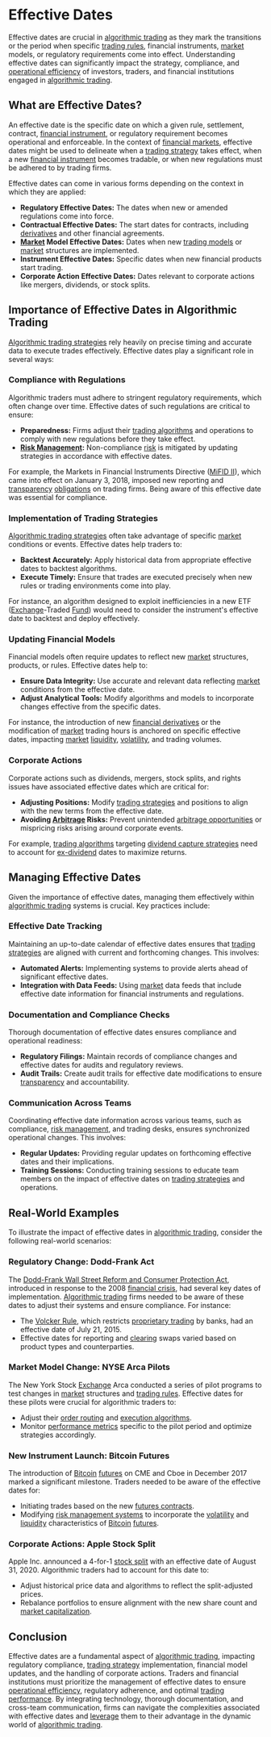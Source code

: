# Effective Dates

Effective dates are crucial in [algorithmic trading](../a/accountability.md) as they mark the transitions or the period when specific [trading rules](../t/trading_rules.md), financial instruments, [market](../m/market.md) models, or regulatory requirements come into effect. Understanding effective dates can significantly impact the strategy, compliance, and [operational efficiency](../o/operational_efficiency_in_trading.md) of investors, traders, and financial institutions engaged in [algorithmic trading](../a/accountability.md).

## What are Effective Dates?

An effective date is the specific date on which a given rule, settlement, contract, [financial instrument](../f/financial_instrument.md), or regulatory requirement becomes operational and enforceable. In the context of [financial markets](../f/financial_market.md), effective dates might be used to delineate when a [trading strategy](../t/trading_strategy.md) takes effect, when a new [financial instrument](../f/financial_instrument.md) becomes tradable, or when new regulations must be adhered to by trading firms.

Effective dates can come in various forms depending on the context in which they are applied:
- **Regulatory Effective Dates:** The dates when new or amended regulations come into force.
- **Contractual Effective Dates:** The start dates for contracts, including [derivatives](../d/derivatives.md) and other financial agreements.
- **[Market](../m/market.md) Model Effective Dates:** Dates when new [trading models](../t/trading_models.md) or [market](../m/market.md) structures are implemented.
- **Instrument Effective Dates:** Specific dates when new financial products start trading.
- **Corporate Action Effective Dates:** Dates relevant to corporate actions like mergers, dividends, or stock splits.

## Importance of Effective Dates in Algorithmic Trading

[Algorithmic trading strategies](../a/algorithmic_trading_strategies.md) rely heavily on precise timing and accurate data to execute trades effectively. Effective dates play a significant role in several ways:

### Compliance with Regulations

Algorithmic traders must adhere to stringent regulatory requirements, which often change over time. Effective dates of such regulations are critical to ensure:
- **Preparedness:** Firms adjust their [trading algorithms](../t/trading_algorithms.md) and operations to comply with new regulations before they take effect.
- **[Risk Management](../r/risk_management.md):** Non-compliance [risk](../r/risk.md) is mitigated by updating strategies in accordance with effective dates.

For example, the Markets in Financial Instruments Directive ([MiFID II](../m/mifid_ii.md)), which came into effect on January 3, 2018, imposed new reporting and [transparency](../t/transparency.md) [obligations](../o/obligation.md) on trading firms. Being aware of this effective date was essential for compliance.

### Implementation of Trading Strategies

[Algorithmic trading strategies](../a/algorithmic_trading_strategies.md) often take advantage of specific [market](../m/market.md) conditions or events. Effective dates help traders to:
- **Backtest Accurately:** Apply historical data from appropriate effective dates to backtest algorithms.
- **Execute Timely:** Ensure that trades are executed precisely when new rules or trading environments come into play.

For instance, an algorithm designed to exploit inefficiencies in a new ETF ([Exchange](../e/exchange.md)-Traded [Fund](../f/fund.md)) would need to consider the instrument's effective date to backtest and deploy effectively.

### Updating Financial Models

Financial models often require updates to reflect new [market](../m/market.md) structures, products, or rules. Effective dates help to:
- **Ensure Data Integrity:** Use accurate and relevant data reflecting [market](../m/market.md) conditions from the effective date.
- **Adjust Analytical Tools:** Modify algorithms and models to incorporate changes effective from the specific dates.

For instance, the introduction of new [financial derivatives](../f/financial_derivatives.md) or the modification of [market](../m/market.md) trading hours is anchored on specific effective dates, impacting [market](../m/market.md) [liquidity](../l/liquidity.md), [volatility](../v/volatility.md), and trading volumes.

### Corporate Actions

Corporate actions such as dividends, mergers, stock splits, and rights issues have associated effective dates which are critical for:
- **Adjusting Positions:** Modify [trading strategies](../t/trading_strategies.md) and positions to align with the new terms from the effective date.
- **Avoiding [Arbitrage](../a/arbitrage.md) Risks:** Prevent unintended [arbitrage opportunities](../a/arbitrage_opportunities.md) or mispricing risks arising around corporate events.

For example, [trading algorithms](../t/trading_algorithms.md) targeting [dividend capture strategies](../d/dividend_capture_strategies.md) need to account for [ex-dividend](../e/ex-dividend.md) dates to maximize returns.

## Managing Effective Dates

Given the importance of effective dates, managing them effectively within [algorithmic trading](../a/accountability.md) systems is crucial. Key practices include:

### Effective Date Tracking

Maintaining an up-to-date calendar of effective dates ensures that [trading strategies](../t/trading_strategies.md) are aligned with current and forthcoming changes. This involves:
- **Automated Alerts:** Implementing systems to provide alerts ahead of significant effective dates.
- **Integration with Data Feeds:** Using [market](../m/market.md) data feeds that include effective date information for financial instruments and regulations.

### Documentation and Compliance Checks

Thorough documentation of effective dates ensures compliance and operational readiness:
- **Regulatory Filings:** Maintain records of compliance changes and effective dates for audits and regulatory reviews.
- **Audit Trails:** Create audit trails for effective date modifications to ensure [transparency](../t/transparency.md) and accountability.

### Communication Across Teams

Coordinating effective date information across various teams, such as compliance, [risk management](../r/risk_management.md), and trading desks, ensures synchronized operational changes. This involves:
- **Regular Updates:** Providing regular updates on forthcoming effective dates and their implications.
- **Training Sessions:** Conducting training sessions to educate team members on the impact of effective dates on [trading strategies](../t/trading_strategies.md) and operations.

## Real-World Examples

To illustrate the impact of effective dates in [algorithmic trading](../a/accountability.md), consider the following real-world scenarios:

### Regulatory Change: Dodd-Frank Act

The [Dodd-Frank Wall Street Reform and Consumer Protection Act](../d/dodd-frank_wall_street_reform_and_consumer_protection_act.md), introduced in response to the 2008 [financial crisis](../f/financial_crisis.md), had several key dates of implementation. [Algorithmic trading](../a/accountability.md) firms needed to be aware of these dates to adjust their systems and ensure compliance. For instance:
- The [Volcker Rule](../v/volcker_rule.md), which restricts [proprietary trading](../p/proprietary_trading.md) by banks, had an effective date of July 21, 2015.
- Effective dates for reporting and [clearing](../c/clearing.md) swaps varied based on product types and counterparties.

### Market Model Change: NYSE Arca Pilots

The New York Stock [Exchange](../e/exchange.md) Arca conducted a series of pilot programs to test changes in [market](../m/market.md) structures and [trading rules](../t/trading_rules.md). Effective dates for these pilots were crucial for algorithmic traders to:
- Adjust their [order routing](../o/order_routing.md) and [execution algorithms](../e/execution_algorithms.md).
- Monitor [performance metrics](../p/performance_metrics.md) specific to the pilot period and optimize strategies accordingly.

### New Instrument Launch: Bitcoin Futures

The introduction of [Bitcoin](../b/bitcoin.md) [futures](../f/futures.md) on CME and Cboe in December 2017 marked a significant milestone. Traders needed to be aware of the effective dates for:
- Initiating trades based on the new [futures contracts](../f/futures_contracts.md).
- Modifying [risk management systems](../r/risk_management_systems.md) to incorporate the [volatility](../v/volatility.md) and [liquidity](../l/liquidity.md) characteristics of [Bitcoin](../b/bitcoin.md) [futures](../f/futures.md).

### Corporate Actions: Apple Stock Split

Apple Inc. announced a 4-for-1 [stock split](../s/stock_split.md) with an effective date of August 31, 2020. Algorithmic traders had to account for this date to:
- Adjust historical price data and algorithms to reflect the split-adjusted prices.
- Rebalance portfolios to ensure alignment with the new share count and [market capitalization](../m/market_capitalization.md).

## Conclusion

Effective dates are a fundamental aspect of [algorithmic trading](../a/accountability.md), impacting regulatory compliance, [trading strategy](../t/trading_strategy.md) implementation, financial model updates, and the handling of corporate actions. Traders and financial institutions must prioritize the management of effective dates to ensure [operational efficiency](../o/operational_efficiency_in_trading.md), regulatory adherence, and optimal [trading performance](../t/trading_performance.md). By integrating technology, thorough documentation, and cross-team communication, firms can navigate the complexities associated with effective dates and [leverage](../l/leverage.md) them to their advantage in the dynamic world of [algorithmic trading](../a/accountability.md).
